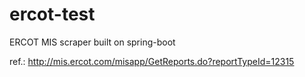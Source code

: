 # ercot-test
ERCOT MIS scraper built on spring-boot

ref.: http://mis.ercot.com/misapp/GetReports.do?reportTypeId=12315
